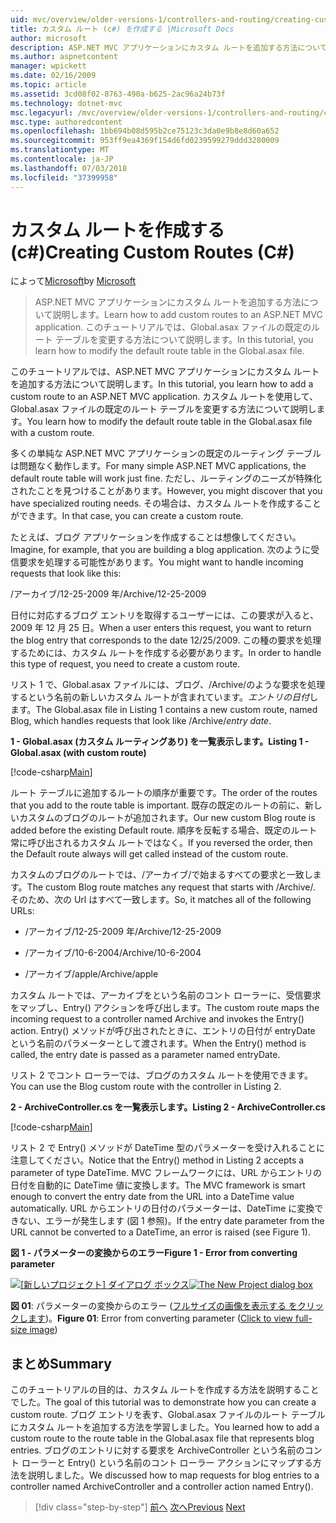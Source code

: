 ```yaml
---
uid: mvc/overview/older-versions-1/controllers-and-routing/creating-custom-routes-cs
title: カスタム ルート (c#) を作成する |Microsoft Docs
author: microsoft
description: ASP.NET MVC アプリケーションにカスタム ルートを追加する方法について説明します。 このチュートリアルでは、Global.asax ファイルの既定のルート テーブルを変更する方法について説明します。
ms.author: aspnetcontent
manager: wpickett
ms.date: 02/16/2009
ms.topic: article
ms.assetid: 3cd08f02-8763-490a-b625-2ac96a24b73f
ms.technology: dotnet-mvc
msc.legacyurl: /mvc/overview/older-versions-1/controllers-and-routing/creating-custom-routes-cs
msc.type: authoredcontent
ms.openlocfilehash: 1bb694b08d595b2ce75123c3da0e9b8e8d60a652
ms.sourcegitcommit: 953ff9ea4369f154d6fd0239599279ddd3280009
ms.translationtype: MT
ms.contentlocale: ja-JP
ms.lasthandoff: 07/03/2018
ms.locfileid: "37399958"
---
```

<a name="creating-custom-routes-c"></a><span data-ttu-id="c7f47-104">カスタム ルートを作成する (c#)</span><span class="sxs-lookup"><span data-stu-id="c7f47-104">Creating Custom Routes (C#)</span></span>
====================
<span data-ttu-id="c7f47-105">によって[Microsoft](https://github.com/microsoft)</span><span class="sxs-lookup"><span data-stu-id="c7f47-105">by [Microsoft](https://github.com/microsoft)</span></span>

> <span data-ttu-id="c7f47-106">ASP.NET MVC アプリケーションにカスタム ルートを追加する方法について説明します。</span><span class="sxs-lookup"><span data-stu-id="c7f47-106">Learn how to add custom routes to an ASP.NET MVC application.</span></span> <span data-ttu-id="c7f47-107">このチュートリアルでは、Global.asax ファイルの既定のルート テーブルを変更する方法について説明します。</span><span class="sxs-lookup"><span data-stu-id="c7f47-107">In this tutorial, you learn how to modify the default route table in the Global.asax file.</span></span>


<span data-ttu-id="c7f47-108">このチュートリアルでは、ASP.NET MVC アプリケーションにカスタム ルートを追加する方法について説明します。</span><span class="sxs-lookup"><span data-stu-id="c7f47-108">In this tutorial, you learn how to add a custom route to an ASP.NET MVC application.</span></span> <span data-ttu-id="c7f47-109">カスタム ルートを使用して、Global.asax ファイルの既定のルート テーブルを変更する方法について説明します。</span><span class="sxs-lookup"><span data-stu-id="c7f47-109">You learn how to modify the default route table in the Global.asax file with a custom route.</span></span>

<span data-ttu-id="c7f47-110">多くの単純な ASP.NET MVC アプリケーションの既定のルーティング テーブルは問題なく動作します。</span><span class="sxs-lookup"><span data-stu-id="c7f47-110">For many simple ASP.NET MVC applications, the default route table will work just fine.</span></span> <span data-ttu-id="c7f47-111">ただし、ルーティングのニーズが特殊化されたことを見つけることがあります。</span><span class="sxs-lookup"><span data-stu-id="c7f47-111">However, you might discover that you have specialized routing needs.</span></span> <span data-ttu-id="c7f47-112">その場合は、カスタム ルートを作成することができます。</span><span class="sxs-lookup"><span data-stu-id="c7f47-112">In that case, you can create a custom route.</span></span>

<span data-ttu-id="c7f47-113">たとえば、ブログ アプリケーションを作成することは想像してください。</span><span class="sxs-lookup"><span data-stu-id="c7f47-113">Imagine, for example, that you are building a blog application.</span></span> <span data-ttu-id="c7f47-114">次のように受信要求を処理する可能性があります。</span><span class="sxs-lookup"><span data-stu-id="c7f47-114">You might want to handle incoming requests that look like this:</span></span>

<span data-ttu-id="c7f47-115">/アーカイブ/12-25-2009 年</span><span class="sxs-lookup"><span data-stu-id="c7f47-115">/Archive/12-25-2009</span></span>

<span data-ttu-id="c7f47-116">日付に対応するブログ エントリを取得するユーザーには、この要求が入ると、2009 年 12 月 25 日。</span><span class="sxs-lookup"><span data-stu-id="c7f47-116">When a user enters this request, you want to return the blog entry that corresponds to the date 12/25/2009.</span></span> <span data-ttu-id="c7f47-117">この種の要求を処理するためには、カスタム ルートを作成する必要があります。</span><span class="sxs-lookup"><span data-stu-id="c7f47-117">In order to handle this type of request, you need to create a custom route.</span></span>

<span data-ttu-id="c7f47-118">リスト 1 で、Global.asax ファイルには、ブログ、/Archive/のような要求を処理するという名前の新しいカスタム ルートが含まれています。*エントリの日付*します。</span><span class="sxs-lookup"><span data-stu-id="c7f47-118">The Global.asax file in Listing 1 contains a new custom route, named Blog, which handles requests that look like /Archive/*entry date*.</span></span>

<span data-ttu-id="c7f47-119">**1 - Global.asax (カスタム ルーティングあり) を一覧表示します。**</span><span class="sxs-lookup"><span data-stu-id="c7f47-119">**Listing 1 - Global.asax (with custom route)**</span></span>

[!code-csharp[Main](creating-custom-routes-cs/samples/sample1.cs)]

<span data-ttu-id="c7f47-120">ルート テーブルに追加するルートの順序が重要です。</span><span class="sxs-lookup"><span data-stu-id="c7f47-120">The order of the routes that you add to the route table is important.</span></span> <span data-ttu-id="c7f47-121">既存の既定のルートの前に、新しいカスタムのブログのルートが追加されます。</span><span class="sxs-lookup"><span data-stu-id="c7f47-121">Our new custom Blog route is added before the existing Default route.</span></span> <span data-ttu-id="c7f47-122">順序を反転する場合、既定のルート常に呼び出されるカスタム ルートではなく。</span><span class="sxs-lookup"><span data-stu-id="c7f47-122">If you reversed the order, then the Default route always will get called instead of the custom route.</span></span>

<span data-ttu-id="c7f47-123">カスタムのブログのルートでは、/アーカイブ/で始まるすべての要求と一致します。</span><span class="sxs-lookup"><span data-stu-id="c7f47-123">The custom Blog route matches any request that starts with /Archive/.</span></span> <span data-ttu-id="c7f47-124">そのため、次の Url はすべて一致します。</span><span class="sxs-lookup"><span data-stu-id="c7f47-124">So, it matches all of the following URLs:</span></span>

- <span data-ttu-id="c7f47-125">/アーカイブ/12-25-2009 年</span><span class="sxs-lookup"><span data-stu-id="c7f47-125">/Archive/12-25-2009</span></span>

- <span data-ttu-id="c7f47-126">/アーカイブ/10-6-2004</span><span class="sxs-lookup"><span data-stu-id="c7f47-126">/Archive/10-6-2004</span></span>

- <span data-ttu-id="c7f47-127">/アーカイブ/apple</span><span class="sxs-lookup"><span data-stu-id="c7f47-127">/Archive/apple</span></span>

<span data-ttu-id="c7f47-128">カスタム ルートでは、アーカイブをという名前のコント ローラーに、受信要求をマップし、Entry() アクションを呼び出します。</span><span class="sxs-lookup"><span data-stu-id="c7f47-128">The custom route maps the incoming request to a controller named Archive and invokes the Entry() action.</span></span> <span data-ttu-id="c7f47-129">Entry() メソッドが呼び出されたときに、エントリの日付が entryDate という名前のパラメーターとして渡されます。</span><span class="sxs-lookup"><span data-stu-id="c7f47-129">When the Entry() method is called, the entry date is passed as a parameter named entryDate.</span></span>

<span data-ttu-id="c7f47-130">リスト 2 でコント ローラーでは、ブログのカスタム ルートを使用できます。</span><span class="sxs-lookup"><span data-stu-id="c7f47-130">You can use the Blog custom route with the controller in Listing 2.</span></span>

<span data-ttu-id="c7f47-131">**2 - ArchiveController.cs を一覧表示します。**</span><span class="sxs-lookup"><span data-stu-id="c7f47-131">**Listing 2 - ArchiveController.cs**</span></span>

[!code-csharp[Main](creating-custom-routes-cs/samples/sample2.cs)]

<span data-ttu-id="c7f47-132">リスト 2 で Entry() メソッドが DateTime 型のパラメーターを受け入れることに注意してください。</span><span class="sxs-lookup"><span data-stu-id="c7f47-132">Notice that the Entry() method in Listing 2 accepts a parameter of type DateTime.</span></span> <span data-ttu-id="c7f47-133">MVC フレームワークには、URL からエントリの日付を自動的に DateTime 値に変換します。</span><span class="sxs-lookup"><span data-stu-id="c7f47-133">The MVC framework is smart enough to convert the entry date from the URL into a DateTime value automatically.</span></span> <span data-ttu-id="c7f47-134">URL からエントリの日付のパラメーターは、DateTime に変換できない、エラーが発生します (図 1 参照)。</span><span class="sxs-lookup"><span data-stu-id="c7f47-134">If the entry date parameter from the URL cannot be converted to a DateTime, an error is raised (see Figure 1).</span></span>

<span data-ttu-id="c7f47-135">**図 1 - パラメーターの変換からのエラー**</span><span class="sxs-lookup"><span data-stu-id="c7f47-135">**Figure 1 - Error from converting parameter**</span></span>


<span data-ttu-id="c7f47-136">[![[新しいプロジェクト] ダイアログ ボックス](creating-custom-routes-cs/_static/image1.jpg)](creating-custom-routes-cs/_static/image1.png)</span><span class="sxs-lookup"><span data-stu-id="c7f47-136">[![The New Project dialog box](creating-custom-routes-cs/_static/image1.jpg)](creating-custom-routes-cs/_static/image1.png)</span></span>

<span data-ttu-id="c7f47-137">**図 01**: パラメーターの変換からのエラー ([フルサイズの画像を表示する をクリックします](creating-custom-routes-cs/_static/image2.png))。</span><span class="sxs-lookup"><span data-stu-id="c7f47-137">**Figure 01**: Error from converting parameter ([Click to view full-size image](creating-custom-routes-cs/_static/image2.png))</span></span>


## <a name="summary"></a><span data-ttu-id="c7f47-138">まとめ</span><span class="sxs-lookup"><span data-stu-id="c7f47-138">Summary</span></span>

<span data-ttu-id="c7f47-139">このチュートリアルの目的は、カスタム ルートを作成する方法を説明することでした。</span><span class="sxs-lookup"><span data-stu-id="c7f47-139">The goal of this tutorial was to demonstrate how you can create a custom route.</span></span> <span data-ttu-id="c7f47-140">ブログ エントリを表す、Global.asax ファイルのルート テーブルにカスタム ルートを追加する方法を学習しました。</span><span class="sxs-lookup"><span data-stu-id="c7f47-140">You learned how to add a custom route to the route table in the Global.asax file that represents blog entries.</span></span> <span data-ttu-id="c7f47-141">ブログのエントリに対する要求を ArchiveController という名前のコント ローラーと Entry() という名前のコント ローラー アクションにマップする方法を説明しました。</span><span class="sxs-lookup"><span data-stu-id="c7f47-141">We discussed how to map requests for blog entries to a controller named ArchiveController and a controller action named Entry().</span></span>

> [!div class="step-by-step"]
> <span data-ttu-id="c7f47-142">[前へ](aspnet-mvc-controllers-overview-cs.md)
> [次へ](creating-a-route-constraint-cs.md)</span><span class="sxs-lookup"><span data-stu-id="c7f47-142">[Previous](aspnet-mvc-controllers-overview-cs.md)
[Next](creating-a-route-constraint-cs.md)</span></span>
